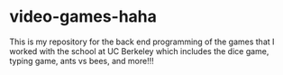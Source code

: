 # video-games-haha

This is my repository for the back end programming of the games that I worked with the school at UC Berkeley which includes the dice game, typing game, ants vs bees, and more!!!
